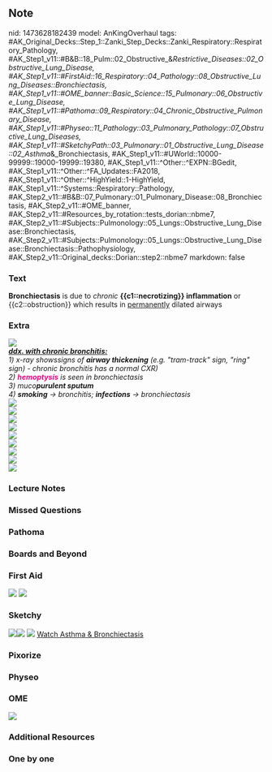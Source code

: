 ## Note
nid: 1473628182439
model: AnKingOverhaul
tags: #AK_Original_Decks::Step_1::Zanki_Step_Decks::Zanki_Respiratory::Respiratory_Pathology, #AK_Step1_v11::#B&B::18_Pulm::02_Obstructive_&_Restrictive_Diseases::02_Obstructive_Lung_Disease, #AK_Step1_v11::#FirstAid::16_Respiratory::04_Pathology::08_Obstructive_Lung_Diseases::Bronchiectasis, #AK_Step1_v11::#OME_banner::Basic_Science::15_Pulmonary::06_Obstructive_Lung_Disease, #AK_Step1_v11::#Pathoma::09_Respiratory::04_Chronic_Obstructive_Pulmonary_Disease, #AK_Step1_v11::#Physeo::11_Pathology::03_Pulmonary_Pathology::07_Obstructive_Lung_Diseases, #AK_Step1_v11::#SketchyPath::03_Pulmonary::01_Obstructive_Lung_Disease::02_Asthma_&_Bronchiectasis, #AK_Step1_v11::#UWorld::10000-99999::19000-19999::19380, #AK_Step1_v11::^Other::^EXPN::BGedit, #AK_Step1_v11::^Other::^FA_Updates::FA2018, #AK_Step1_v11::^Other::^HighYield::1-HighYield, #AK_Step1_v11::^Systems::Respiratory::Pathology, #AK_Step2_v11::#B&B::07_Pulmonary::01_Pulmonary_Disease::08_Bronchiectasis, #AK_Step2_v11::#OME_banner, #AK_Step2_v11::#Resources_by_rotation::tests_dorian::nbme7, #AK_Step2_v11::#Subjects::Pulmonology::05_Lungs::Obstructive_Lung_Disease::Bronchiectasis, #AK_Step2_v11::#Subjects::Pulmonology::05_Lungs::Obstructive_Lung_Disease::Bronchiectasis::Pathophysiology, #AK_Step2_v11::Original_decks::Dorian::step2::nbme7
markdown: false

### Text
<div>
  <b>Bronchiectasis</b> is due to <i>chronic</i>
  <b>{{c1::necrotizing}} inflammation</b> or {{c2::obstruction}}
  which results in <u>permanently</u> dilated airways
</div>

### Extra
<div><img src=
"http://127.0.0.1:52246/paste-532077728497665.jpg"></div>
<div>
  <div>
    <i><b><u>ddx. with chronic bronchitis:</u></b></i>
  </div>
  <div>
    <i>1) x-ray showssigns of <b>airway thickening</b> (e.g.
    "tram-track" sign, "ring" sign) - chronic bronchitis has a
    normal CXR)</i>
  </div>
  <div>
    <i>2) <font color="#FC0280"><b>hemoptysis</b></font> is seen in
    bronchiectasis</i>
  </div>
  <div>
    <i>3) muco<b>purulent sputum</b></i>
  </div>
  <div>
    <i>4) <b>smoking</b> → bronchitis; <b>infections</b> →
    bronchiectasis</i>
  </div>
  <div>
    <i><img src=
    "http://127.0.0.1:52246/300px-Bronchiectasis_NHLBI.jpg"></i>
  </div>
  <div>
    <i><img src=
    "http://127.0.0.1:52246/paste-2042699330879489.jpg"></i>
  </div>
  <div><img src=
  "http://127.0.0.1:52246/paste-2053359439708161.jpg"></div>
  <div><img src=
  "http://127.0.0.1:52246/paste-2042604841598977.jpg"></div>
  <div><img src=
  "http://127.0.0.1:52246/paste-2039890422267905.jpg"></div>
  <div><img src=
  "http://127.0.0.1:52246/paste-2051113171812353.jpg"></div>
  <div><img src=
  "http://127.0.0.1:52246/big_5081d94eb7005.jpg"></div>
  <div><img src=
  "http://127.0.0.1:52246/paste-2053067381932033.jpg"></div>
</div>
<div><img src=
"http://127.0.0.1:52246/paste-532318246666241.jpg"></div>

### Lecture Notes


### Missed Questions


### Pathoma


### Boards and Beyond


### First Aid
<img src="tmpkkWKcb.png"> <img src="tmpnuTwFC.png">

### Sketchy
<img src=
"Screen%20Shot%202020-01-28%20at%208.17.31%20AM.JPG"><img src=
"Screen%20Shot%202019-09-26%20at%201.48.09%20PM.png"> <img src=
"Screen%20Shot%202019-12-29%20at%2011.34.04%20AM.JPG"> <a href=
"https://dashboard.sketchy.com/study/medical/courses/medical-pathophysiology/units/medical-pathophysiology-pulmonary/videos/medical-pathophysiology-pulmonary-obstructive-lung-disease-asthma-and-bronchiectasis?utm_source=anki&utm_medium=partnership&utm_campaign=february_update&utm_content=medical">
Watch Asthma & Bronchiectasis</a>

### Pixorize


### Physeo


### OME
<div class="ome-widget">
  <a href=
  "https://onlinemeded.org/spa/pulmonary/obstructive-lung-disease/acquire?ref=anki">
  <img src="_OME_AnkiFlashcards_Lesson_2.png"></a>
</div>

### Additional Resources


### One by one

